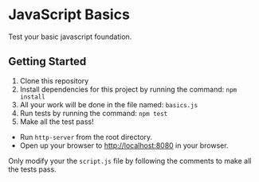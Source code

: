 # JavaScript Basics

Test your basic javascript foundation.

## Getting Started
1. Clone this repository
1. Install dependencies for this project by running the command: `npm install`
1. All your work will be done in the file named: `basics.js`
1. Run tests by running the command: `npm test`
1. Make all the test pass!

- Run `http-server` from the root directory.
- Open up your browser to [http://localhost:8080](http://localhost:8080) in your browser.

Only modify your the `script.js` file by following the comments to make all the tests pass.
